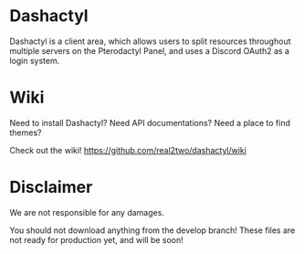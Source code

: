 # Dashactyl

Dashactyl is a client area, which allows users to split resources throughout multiple servers on the Pterodactyl Panel, and uses a Discord OAuth2 as a login system. 

# Wiki

Need to install Dashactyl? Need API documentations? Need a place to find themes?

Check out the wiki! https://github.com/real2two/dashactyl/wiki

# Disclaimer

We are not responsible for any damages.

You should not download anything from the develop branch! These files are not ready for production yet, and will be soon!
